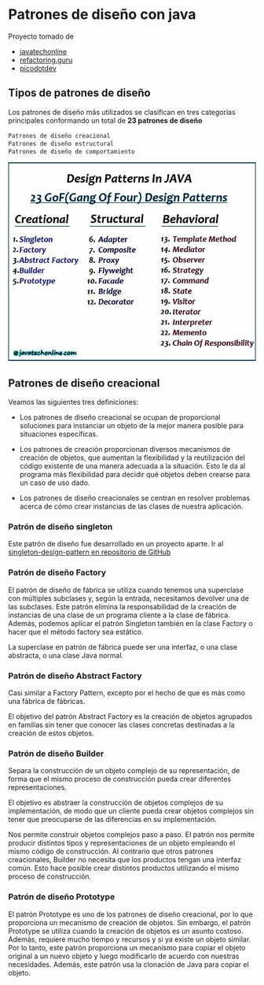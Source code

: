 # Patrones de diseño con java
Proyecto tomado de 
- [javatechonline](https://javatechonline.com/java-design-patterns-java)
- [refactoring.guru](https://refactoring.guru/es/design-patterns/java)
- [picodotdev](https://picodotdev.github.io/blog-bitix/2015/09/ejemplo-del-patron-de-diseno-builder/)


## Tipos de patrones de diseño
Los patrones de diseño más utilizados se clasifican en tres categorías principales
conformando un total de **23 patrones de diseño**

```
Patrones de diseño creacional
Patrones de diseño estructural
Patrones de diseño de comportamiento
```

![](JavaDesingPatterns.jpg)

## Patrones de diseño creacional
Veamos las siguientes tres definiciones:

- Los patrones de diseño creacional se ocupan de proporcional soluciones para
  instanciar un objeto de la mejor manera posible para situaciones específicas.


- Los patrones de creación proporcionan diversos mecanismos de creación de objetos, 
  que aumentan la flexibilidad y la reutilización del código existente de una manera 
  adecuada a la situación. Esto le da al programa más flexibilidad para decidir qué 
  objetos deben crearse para un caso de uso dado.


- Los patrones de diseño creacionales se centran en resolver problemas acerca de cómo 
  crear instancias de las clases de nuestra aplicación.

### Patrón de diseño singleton
Este patrón de diseño fue desarrollado en un proyecto aparte. Ir al 
[singleton-design-pattern en repositorio de GitHub](https://github.com/magadiflo/singleton-design-pattern)

### Patrón de diseño Factory
El patrón de diseño de fábrica se utiliza cuando tenemos una superclase con múltiples 
subclases y, según la entrada, necesitamos devolver una de las subclases. 
Este patrón elimina la responsabilidad de la creación de instancias de una clase de un 
programa cliente a la clase de fábrica. Además, podemos aplicar el patrón Singleton también 
en la clase Factory o hacer que el método factory sea estático.

La superclase en patrón de fábrica puede ser una interfaz, o una clase abstracta, 
o una clase Java normal.

### Patrón de diseño Abstract Factory
Casi similar a Factory Pattern, excepto por el hecho de que es más como una fábrica de fábricas.

El objetivo del patrón Abstract Factory es la creación de objetos agrupados en familias
sin tener que conocer las clases concretas destinadas a la creación de estos objetos.

### Patrón de diseño Builder
Separa la construcción de un objeto complejo de su representación, de forma que el mismo proceso
de construcción pueda crear diferentes representaciones.

El objetivo es abstraer la construcción de objetos complejos de su implementación, de modo que un cliente
pueda crear objetos complejos sin tener que preocuparse de las diferencias en su implementación.

Nos permite construir objetos complejos paso a paso. El patrón nos permite producir distintos tipos y 
representaciones de un objeto empleando el mismo código de construcción.
Al contrario que otros patrones creacionales, Builder no necesita  que los productos tengan una interfaz
común. Esto hace posible crear distintos productos utilizando el mismo proceso de construcción.

### Patrón de diseño Prototype
El patrón Prototype es uno de los patrones de diseño creacional, por lo que proporciona un mecanismo de 
creación de objetos. Sin embargo, el patrón Prototype se utiliza cuando la creación de objetos es un 
asunto costoso. Además, requiere mucho tiempo y recursos y si ya existe un objeto similar. 
Por lo tanto, este patrón proporciona un mecanismo para copiar el objeto original a un nuevo objeto y 
luego modificarlo de acuerdo con nuestras necesidades. Además, este patrón usa la clonación de 
Java para copiar el objeto.


